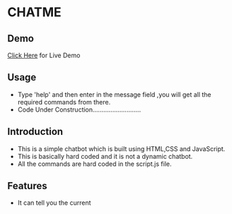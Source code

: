 # CHATME
## Demo 
[Click Here](https://varshithvhegde.github.io/chatbot) for Live Demo

## Usage  
- Type 'help' and then enter in the message field ,you will get all the required commands from there.
- Code Under Construction...........................

## Introduction

- This is a simple chatbot which is built using HTML,CSS and JavaScript.
- This is basically hard coded and it is not a dynamic chatbot.
- All the commands are hard coded in the script.js file.


## Features

- It can tell you the current 
